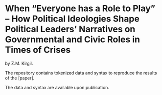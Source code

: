 # When “Everyone has a Role to Play” – How Political Ideologies Shape Political Leaders’ Narratives on Governmental and Civic Roles in Times of Crises
by Z.M. Kirgil. 

The repository contains tokenized data and syntax to reproduce the results of the [paper].

The data and syntax are available upon publication.
